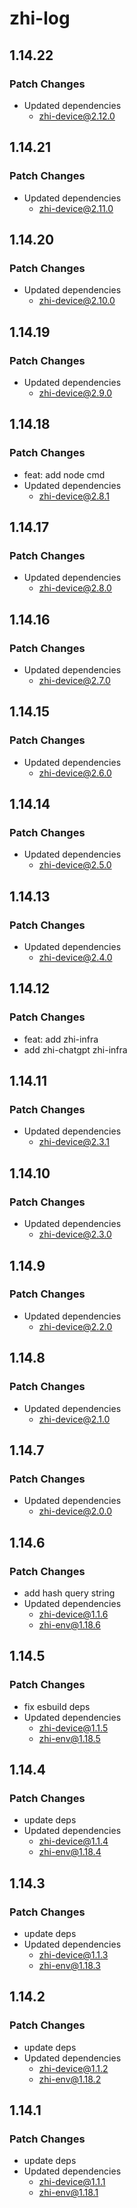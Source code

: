 # zhi-log

## 1.14.22

### Patch Changes

- Updated dependencies
  - zhi-device@2.12.0

## 1.14.21

### Patch Changes

- Updated dependencies
  - zhi-device@2.11.0

## 1.14.20

### Patch Changes

- Updated dependencies
  - zhi-device@2.10.0

## 1.14.19

### Patch Changes

- Updated dependencies
  - zhi-device@2.9.0

## 1.14.18

### Patch Changes

- feat: add node cmd
- Updated dependencies
  - zhi-device@2.8.1

## 1.14.17

### Patch Changes

- Updated dependencies
  - zhi-device@2.8.0

## 1.14.16

### Patch Changes

- Updated dependencies
  - zhi-device@2.7.0

## 1.14.15

### Patch Changes

- Updated dependencies
  - zhi-device@2.6.0

## 1.14.14

### Patch Changes

- Updated dependencies
  - zhi-device@2.5.0

## 1.14.13

### Patch Changes

- Updated dependencies
  - zhi-device@2.4.0

## 1.14.12

### Patch Changes

- feat: add zhi-infra
- add zhi-chatgpt zhi-infra

## 1.14.11

### Patch Changes

- Updated dependencies
  - zhi-device@2.3.1

## 1.14.10

### Patch Changes

- Updated dependencies
  - zhi-device@2.3.0

## 1.14.9

### Patch Changes

- Updated dependencies
  - zhi-device@2.2.0

## 1.14.8

### Patch Changes

- Updated dependencies
  - zhi-device@2.1.0

## 1.14.7

### Patch Changes

- Updated dependencies
  - zhi-device@2.0.0

## 1.14.6

### Patch Changes

- add hash query string
- Updated dependencies
  - zhi-device@1.1.6
  - zhi-env@1.18.6

## 1.14.5

### Patch Changes

- fix esbuild deps
- Updated dependencies
  - zhi-device@1.1.5
  - zhi-env@1.18.5

## 1.14.4

### Patch Changes

- update deps
- Updated dependencies
  - zhi-device@1.1.4
  - zhi-env@1.18.4

## 1.14.3

### Patch Changes

- update deps
- Updated dependencies
  - zhi-device@1.1.3
  - zhi-env@1.18.3

## 1.14.2

### Patch Changes

- update deps
- Updated dependencies
  - zhi-device@1.1.2
  - zhi-env@1.18.2

## 1.14.1

### Patch Changes

- update deps
- Updated dependencies
  - zhi-device@1.1.1
  - zhi-env@1.18.1

